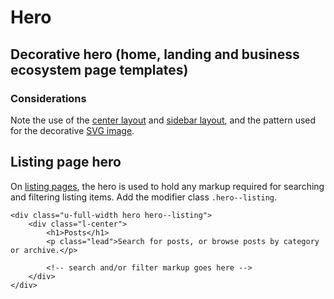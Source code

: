 # Hero

## Decorative hero (home, landing and business ecosystem page templates)

<example title="Landing page hero" src="components/hero-landing.html.twig" />

### Considerations

Note the use of the [center layout](../layouts/center.md) and [sidebar layout](../layouts/sidebar.md), and the pattern used for the decorative [SVG image](../styles/svg-images.md).

## Listing page hero

On [listing pages](../templates/listings.md), the hero is used to hold any markup required for searching and filtering listing items. Add the modifier class `.hero--listing`.

```
<div class="u-full-width hero hero--listing">
    <div class="l-center">
        <h1>Posts</h1>
        <p class="lead">Search for posts, or browse posts by category or archive.</p>
        
        <!-- search and/or filter markup goes here -->
    </div>
</div>
```
